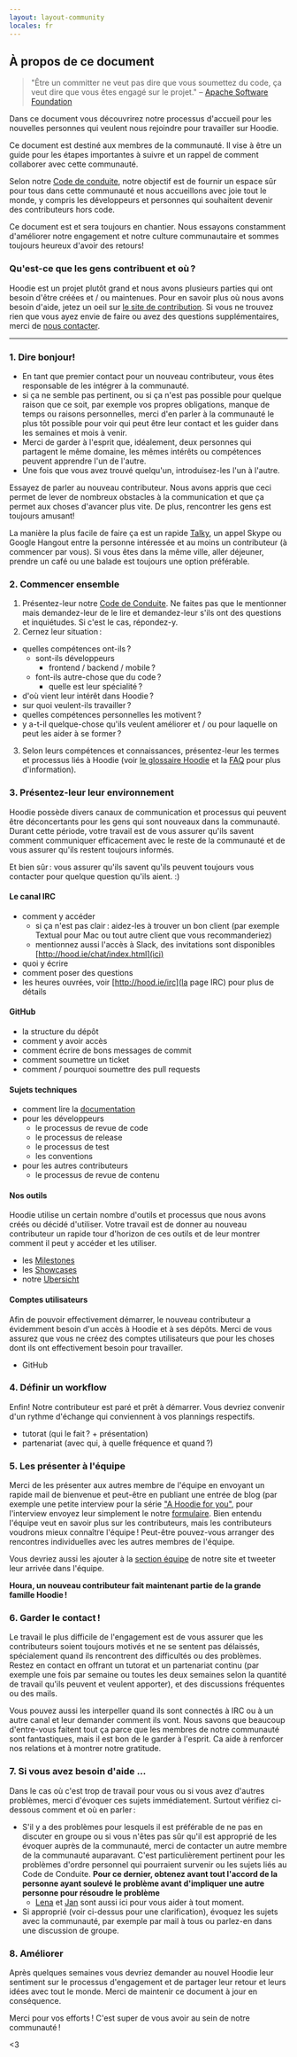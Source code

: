 ```yaml
---
layout: layout-community
locales: fr
---
```


## À propos de ce document

 > "Être un committer ne veut pas dire que vous soumettez du code, ça veut dire que vous êtes engagé sur le projet."
 > – <a href="https://community.apache.org/contributors/" target="_blank">Apache Software Foundation</a>

Dans ce document vous découvrirez notre processus d'accueil pour les nouvelles personnes qui veulent nous rejoindre pour travailler sur Hoodie.

Ce document est destiné aux membres de la communauté. Il vise à être un guide pour les étapes importantes à suivre et un rappel de comment collaborer avec cette communauté.

Selon notre [Code de conduite](http://hood.ie/code-of-conduct.html), notre objectif est de fournir un espace sûr pour tous dans cette communauté et nous accueillons avec joie tout le monde, y compris les développeurs et personnes qui souhaitent devenir des contributeurs hors code.

Ce document est et sera toujours en chantier. Nous essayons constamment d'améliorer notre engagement et notre culture communautaire et sommes toujours heureux d'avoir des retours!

###  Qu'est-ce que les gens contribuent et où&#x202F;?

Hoodie est un projet plutôt grand et nous avons plusieurs parties qui ont besoin d'être créées et / ou maintenues. Pour en savoir plus où nous avons besoin d'aide, jetez un oeil sur [le site de contribution](http://hood.ie/contribute/). Si vous ne trouvez rien que vous ayez envie de faire ou avez des questions supplémentaires, merci de [nous contacter](http://hood.ie/contact/).

---------------

### 1. Dire bonjour!

- En tant que premier contact pour un nouveau contributeur, vous êtes responsable de les intégrer à la communauté.
- si ça ne semble pas pertinent, ou si ça n'est pas possible pour quelque raison que ce soit, par exemple vos propres obligations, manque de temps ou raisons personnelles, merci d'en parler à la communauté le plus tôt possible pour voir qui peut être leur contact et les guider dans les semaines et mois à venir.
- Merci de garder à l'esprit que, idéalement, deux personnes qui partagent le même domaine, les mêmes intérêts ou compétences peuvent apprendre l'un de l'autre. 
- Une fois que vous avez trouvé quelqu'un, introduisez-les l'un à l'autre.

Essayez de parler au nouveau contributeur. Nous avons appris que ceci permet de lever de nombreux obstacles à la communication et que ça permet aux choses d'avancer plus vite. De plus, rencontrer les gens est toujours amusant!

La manière la plus facile de faire ça est un rapide <a href="http://talky.io" target="_blank">Talky</a>, un appel Skype ou Google Hangout entre la personne intéressée et au moins un contributeur (à commencer par vous). Si vous êtes dans la même ville, aller déjeuner, prendre un café ou une balade est toujours une option préférable.

### 2. Commencer ensemble

1. Présentez-leur notre [Code de Conduite](http://hood.ie/code-of-conduct/). Ne faites pas que le mentionner mais demandez-leur de le lire et demandez-leur s'ils ont des questions et inquiétudes. Si c'est le cas, répondez-y.
2. Cernez leur situation&#x202F;:
  - quelles compétences ont-ils&#x202F;?
     - sont-ils développeurs
         - frontend / backend / mobile&#x202F;?
     - font-ils autre-chose que du code&#x202F;?
         - quelle est leur spécialité&#x202F;?
  - d'où vient leur intérêt dans Hoodie&#x202F;?
  - sur quoi veulent-ils travailler&#x202F;?
  - quelles compétences personnelles les motivent&#x202F;?
  - y a-t-il quelque-chose qu'ils veulent améliorer et / ou pour laquelle on peut les aider à se former&#x202F;?
3. Selon leurs compétences et connaissances, présentez-leur les termes et processus liés à Hoodie (voir [le glossaire Hoodie](../hoodieverse/glossary.html) et la [FAQ](http://faq.hood.ie/) pour plus d'information).


### 3. Présentez-leur leur environnement

Hoodie possède divers canaux de communication et processus qui peuvent être déconcertants pour les gens qui sont nouveaux dans la communauté. Durant cette période, votre travail est de vous assurer qu'ils savent comment communiquer efficacement avec le reste de la communauté et de vous assurer qu'ils restent toujours informés. 

Et bien sûr&#x202F;: vous assurer qu'ils savent qu'ils peuvent toujours vous contacter pour quelque question qu'ils aient. :)

#### Le canal IRC
- comment y accéder
  - si ça n'est pas clair&#x202F;: aidez-les à trouver un bon client (par exemple Textual pour Mac ou tout autre client que vous recommanderiez)
  - mentionnez aussi l'accès à Slack, des invitations sont disponibles [http://hood.ie/chat/index.html](ici)
- quoi y écrire
- comment poser des questions
- les heures ouvrées, voir [http://hood.ie/irc](la page IRC) pour plus de détails

#### GitHub
- la structure du dépôt
- comment y avoir accès
- comment écrire de bons messages de commit
- comment soumettre un ticket
- comment / pourquoi soumettre des pull requests

#### Sujets techniques
- comment lire la [documentation](../)
- pour les développeurs
   - le processus de revue de code
   - le processus de release
   - le processus de test
   - les conventions
- pour les autres contributeurs
   - le processus de revue de contenu

#### Nos outils
Hoodie utilise un certain nombre d'outils et processus que nous avons créés ou décidé d'utiliser. Votre travail est de donner au nouveau contributeur un rapide tour d'horizon de ces outils et de leur montrer comment il peut y accéder et les utiliser.

- les [Milestones](http://gr2m.github.io/milestones/)
- les [Showcases](http://hood.ie/intro/#showcases)
- notre [Ubersicht](http://espy.github.io/ubersicht/#hoodiehq)

#### Comptes utilisateurs

Afin de pouvoir effectivement démarrer, le nouveau contributeur a évidemment besoin d'un accès à Hoodie et à ses dépôts. Merci de vous assurez que vous ne créez des comptes utilisateurs que pour les choses dont ils ont effectivement besoin pour travailler.

 - GitHub

### 4. Définir un workflow

Enfin! Notre contributeur est paré et prêt à démarrer. Vous devriez convenir d'un rythme d'échange qui conviennent à vos plannings respectifs.

- tutorat (qui le fait&#x202F;? + présentation)
- partenariat (avec qui, à quelle fréquence et quand&#x202F;?)

### 5. Les présenter à l'équipe

Merci de les présenter aux autres membre de l'équipe en envoyant un rapide mail de bienvenue et peut-être en publiant une entrée de blog (par exemple une petite interview pour la série ["A Hoodie for you"](http://blog.hood.ie/category/a-hoodie-for-you/), pour l'interview envoyez leur simplement le notre [formulaire](https://docs.google.com/forms/d/144uyYfrX1onnXiWV5wbA3qC_eOoUImolNaMXPdgDWMc/viewform). Bien entendu l'équipe veut en savoir plus sur les contributeurs, mais les contributeurs voudrons mieux connaître l'équipe&#x202F;! Peut-être pouvez-vous arranger des rencontres individuelles avec les autres membres de l'équipe.

Vous devriez aussi les ajouter à la [section équipe](http://hood.ie/community/#community) de notre site et tweeter leur arrivée dans l'équipe.

**Houra, un nouveau contributeur fait maintenant partie de la grande famille Hoodie&#x202F;!**

### 6. Garder le contact&#x202F;!

Le travail le plus difficile de l'engagement est de vous assurer que les contributeurs soient toujours motivés et ne se sentent pas délaissés, spécialement quand ils rencontrent des difficultés ou des problèmes. Restez en contact en offrant un tutorat et un partenariat continu (par exemple une fois par semaine ou toutes les deux semaines selon la quantité de travail qu'ils peuvent et veulent apporter), et des discussions fréquentes ou des mails.

Vous pouvez aussi les interpeller quand ils sont connectés à IRC ou à un autre canal et leur demander comment ils vont. Nous savons que beaucoup d'entre-vous faitent tout ça parce que les membres de notre communauté sont fantastiques, mais il est bon de le garder à l'esprit. Ca aide à renforcer nos relations et à montrer notre gratitude.

### 7. Si vous avez besoin d'aide …

Dans le cas où c'est trop de travail pour vous ou si vous avez d'autres problèmes, merci d'évoquer ces sujets immédiatement. Surtout vérifiez ci-dessous comment et où en parler&#x202F;:

- S'il y a des problèmes pour lesquels il est préférable de ne pas en discuter en groupe ou si vous n'êtes pas sûr qu'il est approprié de les évoquer auprès de la communauté, merci de contacter un autre membre de la communauté auparavant. C'est particulièrement pertinent pour les problèmes d'ordre personnel qui pourraient survenir ou les sujets liés au Code de Conduite. **Pour ce dernier, obtenez avant tout l'accord de la personne ayant soulevé le problème avant d'impliquer une autre personne pour résoudre le problème**
  - [Lena](https://twitter.com/lrnrd) et [Jan](https://twitter.com/janl) sont aussi ici pour vous aider à tout moment.
- Si approprié (voir ci-dessus pour une clarification), évoquez les sujets avec la communauté, par exemple par mail à tous ou parlez-en dans une discussion de groupe.

### 8. Améliorer

Après quelques semaines vous devriez demander au nouvel Hoodie leur sentiment sur le processus d'engagement et de partager leur retour et leurs idées avec tout le monde. Merci de maintenir ce document à jour en conséquence.


Merci pour vos efforts&#x202F;! C'est super de vous avoir au sein de notre communauté&#x202F;!

<3

